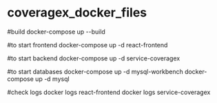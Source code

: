 # coveragex_docker_files

#build
docker-compose up --build

#to start frontend
docker-compose up -d react-frontend

#to start backend
docker-compose up -d service-coveragex

#to start databases
docker-compose up -d mysql-workbench
docker-compose up -d mysql

#check logs
docker logs react-frontend
docker logs service-coveragex